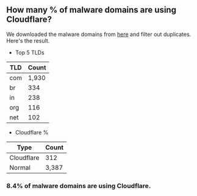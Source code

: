 ## How many % of malware domains are using Cloudflare?


We downloaded the malware domains from [here](https://urlhaus.abuse.ch) and filter out duplicates.
Here's the result.


[//]: # (start replacement)


- Top 5 TLDs

| TLD | Count |
| --- | --- |
| com | 1,930 |
| br | 334 |
| in | 238 |
| org | 116 |
| net | 102 |


- Cloudflare %

| Type | Count |
| --- | --- |
| Cloudflare | 312 |
| Normal | 3,387 |


### 8.4% of malware domains are using Cloudflare.